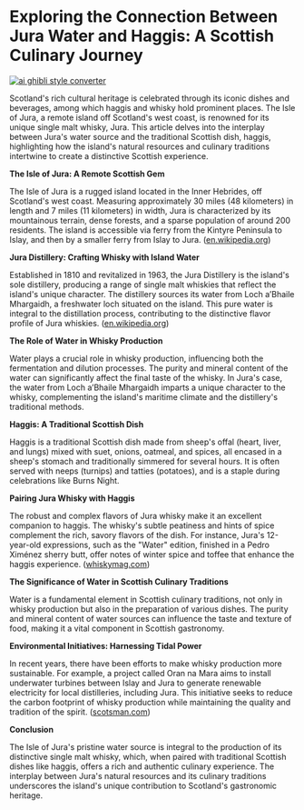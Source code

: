 # Exploring the Connection Between Jura Water and Haggis: A Scottish Culinary Journey

[![ai ghibli style converter](https://i.imgur.com/dwt8Y5G.gif)](https://witbeam.net/slzx)

Scotland's rich cultural heritage is celebrated through its iconic dishes and beverages, among which haggis and whisky hold prominent places. The Isle of Jura, a remote island off Scotland's west coast, is renowned for its unique single malt whisky, Jura. This article delves into the interplay between Jura's water source and the traditional Scottish dish, haggis, highlighting how the island's natural resources and culinary traditions intertwine to create a distinctive Scottish experience.

**The Isle of Jura: A Remote Scottish Gem**

The Isle of Jura is a rugged island located in the Inner Hebrides, off Scotland's west coast. Measuring approximately 30 miles (48 kilometers) in length and 7 miles (11 kilometers) in width, Jura is characterized by its mountainous terrain, dense forests, and a sparse population of around 200 residents. The island is accessible via ferry from the Kintyre Peninsula to Islay, and then by a smaller ferry from Islay to Jura. ([en.wikipedia.org](https://en.wikipedia.org/wiki/Jura_distillery?utm_source=openai))

**Jura Distillery: Crafting Whisky with Island Water**

Established in 1810 and revitalized in 1963, the Jura Distillery is the island's sole distillery, producing a range of single malt whiskies that reflect the island's unique character. The distillery sources its water from Loch a’Bhaile Mhargaidh, a freshwater loch situated on the island. This pure water is integral to the distillation process, contributing to the distinctive flavor profile of Jura whiskies. ([en.wikipedia.org](https://en.wikipedia.org/wiki/Jura_distillery?utm_source=openai))

**The Role of Water in Whisky Production**

Water plays a crucial role in whisky production, influencing both the fermentation and dilution processes. The purity and mineral content of the water can significantly affect the final taste of the whisky. In Jura's case, the water from Loch a’Bhaile Mhargaidh imparts a unique character to the whisky, complementing the island's maritime climate and the distillery's traditional methods.

**Haggis: A Traditional Scottish Dish**

Haggis is a traditional Scottish dish made from sheep's offal (heart, liver, and lungs) mixed with suet, onions, oatmeal, and spices, all encased in a sheep's stomach and traditionally simmered for several hours. It is often served with neeps (turnips) and tatties (potatoes), and is a staple during celebrations like Burns Night.

**Pairing Jura Whisky with Haggis**

The robust and complex flavors of Jura whisky make it an excellent companion to haggis. The whisky's subtle peatiness and hints of spice complement the rich, savory flavors of the dish. For instance, Jura's 12-year-old expressions, such as the "Water" edition, finished in a Pedro Ximénez sherry butt, offer notes of winter spice and toffee that enhance the haggis experience. ([whiskymag.com](https://whiskymag.com/articles/water-edition-ultimate-release-in-douglas-laing-elements-series/?utm_source=openai))

**The Significance of Water in Scottish Culinary Traditions**

Water is a fundamental element in Scottish culinary traditions, not only in whisky production but also in the preparation of various dishes. The purity and mineral content of water sources can influence the taste and texture of food, making it a vital component in Scottish gastronomy.

**Environmental Initiatives: Harnessing Tidal Power**

In recent years, there have been efforts to make whisky production more sustainable. For example, a project called Oran na Mara aims to install underwater turbines between Islay and Jura to generate renewable electricity for local distilleries, including Jura. This initiative seeks to reduce the carbon footprint of whisky production while maintaining the quality and tradition of the spirit. ([scotsman.com](https://www.scotsman.com/news/environment/world-famous-scotch-whiskies-from-islay-and-jura-set-to-go-green-with-tide-power-3121705?utm_source=openai))

**Conclusion**

The Isle of Jura's pristine water source is integral to the production of its distinctive single malt whisky, which, when paired with traditional Scottish dishes like haggis, offers a rich and authentic culinary experience. The interplay between Jura's natural resources and its culinary traditions underscores the island's unique contribution to Scotland's gastronomic heritage.